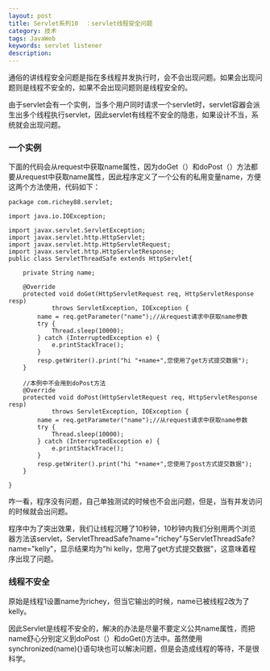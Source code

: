 ```yaml
---
layout: post
title: Servlet系列10	：servlet线程安全问题
category: 技术
tags: JavaWeb
keywords: servlet listener
description:
---
```


通俗的讲线程安全问题是指在多线程并发执行时，会不会出现问题。如果会出现问题则是线程不安全的，如果不会出现问题则是线程安全的。

由于servlet会有一个实例，当多个用户同时请求一个servlet时，servlet容器会派生出多个线程执行servlet，因此servlet有线程不安全的隐患，如果设计不当，系统就会出现问题。

### 一个实例

下面的代码会从request中获取name属性，因为doGet（）和doPost（）方法都要从request中获取name属性，因此程序定义了一个公有的私用变量name，方便这两个方法使用，代码如下：

	package com.richey88.servlet;

	import java.io.IOException;

	import javax.servlet.ServletException;
	import javax.servlet.http.HttpServlet;
	import javax.servlet.http.HttpServletRequest;
	import javax.servlet.http.HttpServletResponse;
	public class ServletThreadSafe extends HttpServlet{

		private String name;

		@Override
		protected void doGet(HttpServletRequest req, HttpServletResponse resp)
				throws ServletException, IOException {
			name = req.getParameter("name");//从request请求中获取name参数
			try {
				Thread.sleep(10000);
			} catch (InterruptedException e) {
				e.printStackTrace();
			}
			resp.getWriter().print("hi "+name+",您使用了get方式提交数据");
		}

		//本例中不会用到doPost方法
		@Override
		protected void doPost(HttpServletRequest req, HttpServletResponse resp)
				throws ServletException, IOException {
			name = req.getParameter("name");//从request请求中获取name参数
			try {
				Thread.sleep(10000);
			} catch (InterruptedException e) {
				e.printStackTrace();
			}
			resp.getWriter().print("hi "+name+",您使用了post方式提交数据");
		}

	}

咋一看，程序没有问题，自己单独测试的时候也不会出问题，但是，当有并发访问的时候就会出问题。

程序中为了突出效果，我们让线程沉睡了10秒钟，10秒钟内我们分别用两个浏览器方法该servlet，ServletThreadSafe?name="richey"与ServletThreadSafe?name="kelly"，显示结果均为"hi kelly，您用了get方式提交数据"，这意味着程序出现了问题。

### 线程不安全

原始是线程1设置name为richey，但当它输出的时候，name已被线程2改为了kelly。

因此Servlet是线程不安全的，解决的办法是尽量不要定义公共name属性，而把name舒心分别定义到doPost（）和doGet()方法中。虽然使用synchronized(name){}语句块也可以解决问题，但是会造成线程的等待，不是很科学。
